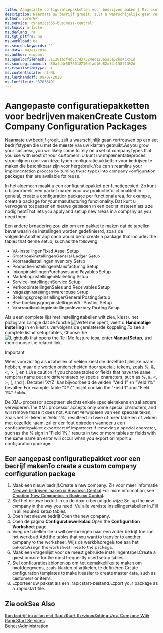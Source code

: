 ```yaml
---
title: Aangepaste configuratiepakketten voor bedrijven maken | Microsoft Docs
description: Naarmate uw bedrijf groeit, zult u waarschijnlijk gaan vertrouwen op een set bedrijfstypen die u met de meeste van uw klanten gebruikt. U kunt uw implementatieproces stroomlijnen door van deze typen configuratiepakketten voor bedrijven te maken die beschikbaar zijn voor hergebruik.
author: SorenGP
ms.service: dynamics365-business-central
ms.topic: article
ms.devlang: na
ms.tgt_pltfrm: na
ms.workload: na
ms.search.keywords: ''
ms.date: 04/01/2020
ms.author: edupont
ms.openlocfilehash: 511281b5f4d8c7437324ed123a5a5a62bd4cc51d
ms.sourcegitcommit: a80afd4e5075018716efad76d82a54e158f1392d
ms.translationtype: HT
ms.contentlocale: nl-NL
ms.lasthandoff: 09/09/2020
ms.locfileid: "3783649"
---
```

# <a name="create-custom-company-configuration-packages"></a><span data-ttu-id="b2756-104">Aangepaste configuratiepakketten voor bedrijven maken</span><span class="sxs-lookup"><span data-stu-id="b2756-104">Create Custom Company Configuration Packages</span></span>
<span data-ttu-id="b2756-105">Naarmate uw bedrijf groeit, zult u waarschijnlijk gaan vertrouwen op een set bedrijfstypen die u met de meeste van uw klanten gebruikt.</span><span class="sxs-lookup"><span data-stu-id="b2756-105">As you grow your business, you will likely come to rely on a set of company types that you use with most of your customers.</span></span> <span data-ttu-id="b2756-106">U kunt uw implementatieproces stroomlijnen door van deze typen configuratiepakketten voor bedrijven te maken die beschikbaar zijn voor hergebruik.</span><span class="sxs-lookup"><span data-stu-id="b2756-106">You can streamline your implementation process by turning these types into company configuration packages that are available for reuse.</span></span>  

<span data-ttu-id="b2756-107">In het algemeen maakt u een configuratiepakket per functiegebied. Zo kunt u bijvoorbeeld een pakket maken voor uw productiefunctionaliteit.</span><span class="sxs-lookup"><span data-stu-id="b2756-107">In general, create a configuration package per functional area, for example, create a package for your manufacturing functionality.</span></span> <span data-ttu-id="b2756-108">Dat kunt u vervolgens toepassen en nieuwe gebieden in een bedrijf instellen als u ze nodig hebt</span><span class="sxs-lookup"><span data-stu-id="b2756-108">That lets you apply and set up new areas in a company as you need them</span></span>  

<span data-ttu-id="b2756-109">Een andere benadering zou zijn om een pakket te maken dat de tabellen bevat waarin de instellingen worden gedefinieerd, zoals de volgende:</span><span class="sxs-lookup"><span data-stu-id="b2756-109">Another approach would be to create a package that includes the tables that define setup, such as the following:</span></span>  

-   <span data-ttu-id="b2756-110">VA-instellingen</span><span class="sxs-lookup"><span data-stu-id="b2756-110">Fixed Asset Setup</span></span>  
-   <span data-ttu-id="b2756-111">Grootboekinstellingen</span><span class="sxs-lookup"><span data-stu-id="b2756-111">General Ledger Setup</span></span>  
-   <span data-ttu-id="b2756-112">Voorraadinstellingen</span><span class="sxs-lookup"><span data-stu-id="b2756-112">Inventory Setup</span></span>  
-   <span data-ttu-id="b2756-113">Productie-instellingen</span><span class="sxs-lookup"><span data-stu-id="b2756-113">Manufacturing Setup</span></span>  
-   <span data-ttu-id="b2756-114">Inkoopinstellingen</span><span class="sxs-lookup"><span data-stu-id="b2756-114">Purchases and Payables Setup</span></span>  
-   <span data-ttu-id="b2756-115">Marketinginstellingen</span><span class="sxs-lookup"><span data-stu-id="b2756-115">Marketing Setup</span></span>  
-   <span data-ttu-id="b2756-116">Service-instellingen</span><span class="sxs-lookup"><span data-stu-id="b2756-116">Service Setup</span></span>  
-   <span data-ttu-id="b2756-117">Verkoopinstellingen</span><span class="sxs-lookup"><span data-stu-id="b2756-117">Sales and Receivables Setup</span></span>  
-   <span data-ttu-id="b2756-118">Magazijninstellingen</span><span class="sxs-lookup"><span data-stu-id="b2756-118">Warehouse Setup</span></span>  
-   <span data-ttu-id="b2756-119">Boekingsgroepinstellingen</span><span class="sxs-lookup"><span data-stu-id="b2756-119">General Posting Setup</span></span>  
-   <span data-ttu-id="b2756-120">Btw-boekingsgroepinstellingen</span><span class="sxs-lookup"><span data-stu-id="b2756-120">VAT Posting Setup</span></span>  
-   <span data-ttu-id="b2756-121">Voorraadboekingsinstellingen</span><span class="sxs-lookup"><span data-stu-id="b2756-121">Inventory Posting Setup</span></span>  

<span data-ttu-id="b2756-122">Als u een complete lijst met instellingstabellen wilt zien, kiest u het pictogram Lampje dat de functie ![Vertel me opent](media/ui-search/search_small.png "Vertel me wat u wilt doen"), voert u **Handmatige instelling** in en kiest u vervolgens de gerelateerde koppeling.</span><span class="sxs-lookup"><span data-stu-id="b2756-122">To see a complete list of setup tables, Choose the ![Lightbulb that opens the Tell Me feature](media/ui-search/search_small.png "Tell me what you want to do") icon, enter **Manual Setup**, and then choose the related link.</span></span>  

> [!IMPORTANT]
> <span data-ttu-id="b2756-123">Wees voorzichtig als u tabellen of velden kiest die dezelfde tijdelijke naam hebben, maar die worden onderscheiden door speciale tekens, zoals %, &, <, >, (, en ).</span><span class="sxs-lookup"><span data-stu-id="b2756-123">Use caution if you choose tables or fields that have the same temporal name but are differentiated by special characters, such as %, &, <, >, (, and ).</span></span> <span data-ttu-id="b2756-124">De tabel 'XYZ' kan bijvoorbeeld de velden "Veld 1" en "Veld 1%" bevatten.</span><span class="sxs-lookup"><span data-stu-id="b2756-124">For example, table "XYZ" might contain the "Field 1" and "Field 1%" fields.</span></span>
>
> <span data-ttu-id="b2756-125">De XML-processor accepteert slechts enkele speciale tekens en zal andere verwijderen.</span><span class="sxs-lookup"><span data-stu-id="b2756-125">The XML processor accepts only some special characters, and will remove those it does not.</span></span> <span data-ttu-id="b2756-126">Als het verwijderen van een speciaal teken, zoals het %-teken in 'Veld 1%', resulteert in twee of meer tabellen of velden met dezelfde naam, zal er een fout optreden wanneer u een configuratiepakket exporteert of importeert.</span><span class="sxs-lookup"><span data-stu-id="b2756-126">If removing a special character, such as the % sign in "Field 1%," results in two or more tables or fields with the same name an error will occur when you export or import a configuration package.</span></span>

## <a name="to-create-a-custom-company-configuration-package"></a><span data-ttu-id="b2756-127">Een aangepast configuratiepakket voor een bedrijf maken</span><span class="sxs-lookup"><span data-stu-id="b2756-127">To create a custom company configuration package</span></span>  
1.  <span data-ttu-id="b2756-128">Maak een nieuw bedrijf.</span><span class="sxs-lookup"><span data-stu-id="b2756-128">Create a new company.</span></span> <span data-ttu-id="b2756-129">Zie voor meer informatie [Nieuwe bedrijven maken in Business Central](about-new-company.md).</span><span class="sxs-lookup"><span data-stu-id="b2756-129">For more information, see [Creating New Companies in Business Central](about-new-company.md).</span></span>  
3.  <span data-ttu-id="b2756-130">Stel het nieuwe bedrijf in op de door u benodigde wijze.</span><span class="sxs-lookup"><span data-stu-id="b2756-130">Set up the new company in the way you need.</span></span> <span data-ttu-id="b2756-131">Vul alle vereiste instellingentabellen in.</span><span class="sxs-lookup"><span data-stu-id="b2756-131">Fill in all required setup tables.</span></span>  
4.  <span data-ttu-id="b2756-132">Open het nieuwe bedrijf.</span><span class="sxs-lookup"><span data-stu-id="b2756-132">Open the new company.</span></span>
5. <span data-ttu-id="b2756-133">Open de pagina **Configuratiewerkblad**.</span><span class="sxs-lookup"><span data-stu-id="b2756-133">Open the **Configuration Worksheet** page.</span></span>  
6.  <span data-ttu-id="b2756-134">Voeg de tabellen die u wilt overbrengen naar een ander bedrijf toe aan het werkblad.</span><span class="sxs-lookup"><span data-stu-id="b2756-134">Add the tables that you want to transfer to another company to the worksheet.</span></span> <span data-ttu-id="b2756-135">Wijs de werkbladregels toe aan het pakket.</span><span class="sxs-lookup"><span data-stu-id="b2756-135">Assign the worksheet lines to the package.</span></span>  
7.  <span data-ttu-id="b2756-136">Maak een vragenlijst voor de meest gebruikte instellingentabel.</span><span class="sxs-lookup"><span data-stu-id="b2756-136">Create a questionnaire for the most frequently used setup tables.</span></span>  
8.  <span data-ttu-id="b2756-137">Stel configuratiesjablonen op om het gemakkelijker te maken om hoofdgegevens, zoals klanten of artikelen, te definiëren.</span><span class="sxs-lookup"><span data-stu-id="b2756-137">Create configuration templates to make it easier to create master data, such as customers or items.</span></span>  
9.  <span data-ttu-id="b2756-138">Exporteer uw pakket als een .rapidstart-bestand.</span><span class="sxs-lookup"><span data-stu-id="b2756-138">Export your package as a .rapidstart file.</span></span>  

## <a name="see-also"></a><span data-ttu-id="b2756-139">Zie ook</span><span class="sxs-lookup"><span data-stu-id="b2756-139">See Also</span></span>  
[<span data-ttu-id="b2756-140">Een bedrijf instellen met RapidStart Services</span><span class="sxs-lookup"><span data-stu-id="b2756-140">Setting Up a Company With RapidStart Services</span></span>](admin-set-up-a-company-with-rapidstart.md)  
[<span data-ttu-id="b2756-141">Beheer</span><span class="sxs-lookup"><span data-stu-id="b2756-141">Administration</span></span>](admin-setup-and-administration.md)
